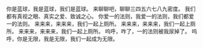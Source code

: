 你是蓝球，我是蓝球，我们是蓝球。
来聊聊吧，聊聊三四五六七八九密度。
我们都有真视之眼、真实之爱、致诚之心。
你爱一的法则，我爱一的法则，我们都爱一的法则。
来来来，来来来，我们一起上厕所。
来来来，来来来，我们一起上厕所。
来来来，来来来，我们一起上厕所。
呜呼，咋了，一的法则被我尿掉了。
呜呼，你是无限，我是无限，我们一起成为无限。